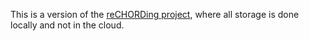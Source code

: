 This is a version of the [reCHORDing project](https://github.com/ju5tinz/reCHORDing), where all storage is done locally and not in the cloud.